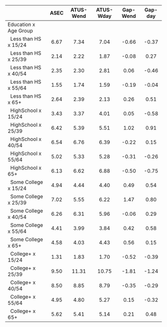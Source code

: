 
|                      |         ASEC |    ATUS-Wend |    ATUS-Wday |     Gap-Wend |      Gap-day |
| -------------------- | :----------: | :----------: | :----------: | :----------: | :----------: |
| Education x Age Group |              |              |              |              |              |
| &nbsp;&nbsp;Less than HS x 15/24 |         6.67 |         7.34 |         7.04 |        -0.66 |        -0.37 |
| &nbsp;&nbsp;Less than HS x 25/39 |         2.14 |         2.22 |         1.87 |        -0.08 |         0.27 |
| &nbsp;&nbsp;Less than HS x 40/54 |         2.35 |         2.30 |         2.81 |         0.06 |        -0.46 |
| &nbsp;&nbsp;Less than HS x 55/64 |         1.55 |         1.74 |         1.59 |        -0.19 |        -0.04 |
| &nbsp;&nbsp;Less than HS x 65+ |         2.64 |         2.39 |         2.13 |         0.26 |         0.51 |
| &nbsp;&nbsp;HighSchool x 15/24 |         3.43 |         3.37 |         4.01 |         0.05 |        -0.58 |
| &nbsp;&nbsp;HighSchool x 25/39 |         6.42 |         5.39 |         5.51 |         1.02 |         0.91 |
| &nbsp;&nbsp;HighSchool x 40/54 |         6.54 |         6.76 |         6.39 |        -0.22 |         0.15 |
| &nbsp;&nbsp;HighSchool x 55/64 |         5.02 |         5.33 |         5.28 |        -0.31 |        -0.26 |
| &nbsp;&nbsp;HighSchool x 65+ |         6.13 |         6.62 |         6.88 |        -0.50 |        -0.75 |
| &nbsp;&nbsp;Some College x 15/24 |         4.94 |         4.44 |         4.40 |         0.49 |         0.54 |
| &nbsp;&nbsp;Some College x 25/39 |         7.02 |         5.55 |         6.22 |         1.47 |         0.80 |
| &nbsp;&nbsp;Some College x 40/54 |         6.26 |         6.31 |         5.96 |        -0.06 |         0.29 |
| &nbsp;&nbsp;Some College x 55/64 |         4.41 |         3.99 |         3.84 |         0.42 |         0.58 |
| &nbsp;&nbsp;Some College x 65+ |         4.58 |         4.03 |         4.43 |         0.56 |         0.15 |
| &nbsp;&nbsp;College+ x 15/24 |         1.31 |         1.83 |         1.70 |        -0.52 |        -0.39 |
| &nbsp;&nbsp;College+ x 25/39 |         9.50 |        11.31 |        10.75 |        -1.81 |        -1.24 |
| &nbsp;&nbsp;College+ x 40/54 |         8.50 |         8.85 |         8.79 |        -0.35 |        -0.29 |
| &nbsp;&nbsp;College+ x 55/64 |         4.95 |         4.80 |         5.27 |         0.15 |        -0.32 |
| &nbsp;&nbsp;College+ x 65+ |         5.62 |         5.41 |         5.14 |         0.21 |         0.48 |

